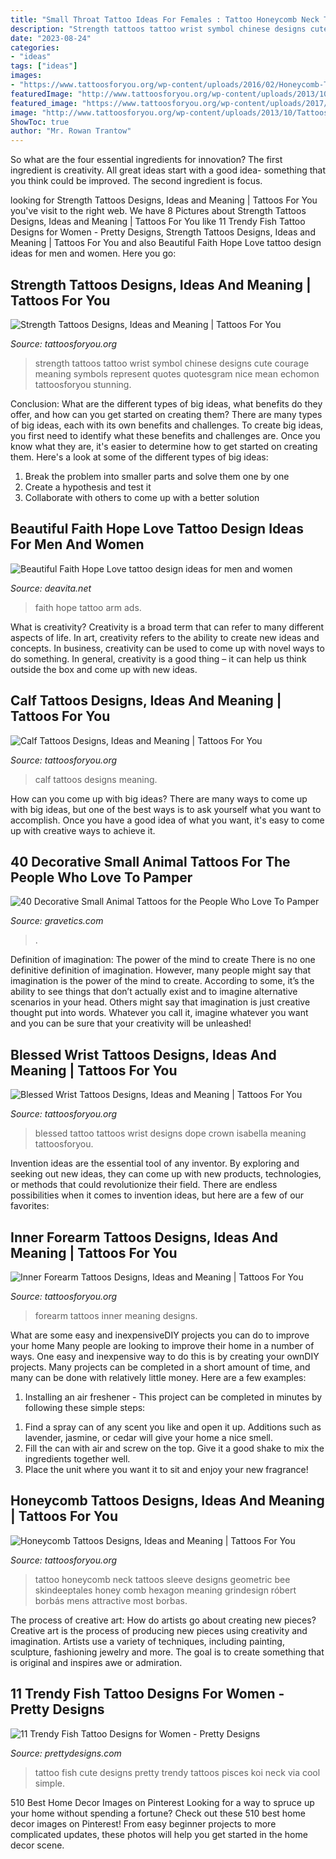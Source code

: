 ```yaml
---
title: "Small Throat Tattoo Ideas For Females : Tattoo Honeycomb Neck Tattoos Sleeve Designs Geometric Bee Skindeeptales Honey Comb Hexagon Meaning Grindesign Róbert Borbás Mens Attractive Most Borbas"
description: "Strength tattoos tattoo wrist symbol chinese designs cute courage meaning symbols represent quotes quotesgram nice mean echomon tattoosforyou stunning"
date: "2023-08-24"
categories:
- "ideas"
tags: ["ideas"]
images:
- "https://www.tattoosforyou.org/wp-content/uploads/2016/02/Honeycomb-Tattoo-Pictures.jpg"
featuredImage: "http://www.tattoosforyou.org/wp-content/uploads/2013/10/Tattoos-of-Strength.jpg"
featured_image: "https://www.tattoosforyou.org/wp-content/uploads/2017/06/Inner-Forearm-Tattoos.jpg"
image: "http://www.tattoosforyou.org/wp-content/uploads/2013/10/Tattoos-of-Strength.jpg"
ShowToc: true
author: "Mr. Rowan Trantow"
---
```



So what are the four essential ingredients for innovation? The first ingredient is creativity. All great ideas start with a good idea- something that you think could be improved. The second ingredient is focus.

	

		
looking for Strength Tattoos Designs, Ideas and Meaning | Tattoos For You you've visit to the right web. We have 8 Pictures about Strength Tattoos Designs, Ideas and Meaning | Tattoos For You like 11 Trendy Fish Tattoo Designs for Women - Pretty Designs, Strength Tattoos Designs, Ideas and Meaning | Tattoos For You and also Beautiful Faith Hope Love tattoo design ideas for men and women. Here you go:
		
    
## Strength Tattoos Designs, Ideas And Meaning | Tattoos For You

<img loading=lazy src="http://www.tattoosforyou.org/wp-content/uploads/2013/10/Tattoos-of-Strength.jpg" onerror="this.onerror=null;this.src='https://tse2.mm.bing.net/th?id=OIP.l2ZkJ-1tQ3Bl4hm4yfQYfgHaJ5&amp;pid=15.1';" alt="Strength Tattoos Designs, Ideas and Meaning | Tattoos For You">

_Source: tattoosforyou.org_

>strength tattoos tattoo wrist symbol chinese designs cute courage meaning symbols represent quotes quotesgram nice mean echomon tattoosforyou stunning. 

	

Conclusion: What are the different types of big ideas, what benefits do they offer, and how can you get started on creating them?
There are many types of big ideas, each with its own benefits and challenges. To create big ideas, you first need to identify what these benefits and challenges are. Once you know what they are, it's easier to determine how to get started on creating them. Here's a look at some of the different types of big ideas:
1. Break the problem into smaller parts and solve them one by one
2. Create a hypothesis and test it
3. Collaborate with others to come up with a better solution

    
## Beautiful Faith Hope Love Tattoo Design Ideas For Men And Women

<img loading=lazy src="https://deavita.net/wp-content/uploads/2018/10/arm-inscription-tattoo-for-women-faith-hope-love.jpg" onerror="this.onerror=null;this.src='https://tse3.mm.bing.net/th?id=OIP.SD_ep6TAHpEu4zG5W9gjTAHaJ0&amp;pid=15.1';" alt="Beautiful Faith Hope Love tattoo design ideas for men and women">

_Source: deavita.net_

>faith hope tattoo arm ads. 

	

What is creativity?
Creativity is a broad term that can refer to many different aspects of life. In art, creativity refers to the ability to create new ideas and concepts. In business, creativity can be used to come up with novel ways to do something. In general, creativity is a good thing – it can help us think outside the box and come up with new ideas.

    
## Calf Tattoos Designs, Ideas And Meaning | Tattoos For You

<img loading=lazy src="https://www.tattoosforyou.org/wp-content/uploads/2016/05/Calf-Tattoos-Men.jpg" onerror="this.onerror=null;this.src='https://tse3.mm.bing.net/th?id=OIP.AfFgnn-Mk8FypLvNSYg_8wAAAA&amp;pid=15.1';" alt="Calf Tattoos Designs, Ideas and Meaning | Tattoos For You">

_Source: tattoosforyou.org_

>calf tattoos designs meaning. 

	

How can you come up with big ideas?
There are many ways to come up with big ideas, but one of the best ways is to ask yourself what you want to accomplish. Once you have a good idea of what you want, it's easy to come up with creative ways to achieve it.

    
## 40 Decorative Small Animal Tattoos For The People Who Love To Pamper

<img loading=lazy src="http://www.gravetics.com/wp-content/uploads/2017/08/A-Cute-Tiger’s-Head.jpg" onerror="this.onerror=null;this.src='https://tse4.mm.bing.net/th?id=OIP.qyg1srnMtKOS_gukjPQkyQHaHO&amp;pid=15.1';" alt="40 Decorative Small Animal Tattoos for the People Who Love To Pamper">

_Source: gravetics.com_

>. 

	

Definition of imagination: The power of the mind to create
There is no one definitive definition of imagination. However, many people might say that imagination is the power of the mind to create. According to some, it’s the ability to see things that don’t actually exist and to imagine alternative scenarios in your head. Others might say that imagination is just creative thought put into words. Whatever you call it, imagine whatever you want and you can be sure that your creativity will be unleashed!

    
## Blessed Wrist Tattoos Designs, Ideas And Meaning | Tattoos For You

<img loading=lazy src="https://www.tattoosforyou.org/wp-content/uploads/2017/11/Wrist-Tattoos-Blessed.jpg" onerror="this.onerror=null;this.src='https://tse4.mm.bing.net/th?id=OIP.A5h0KAI0GN6kzXEDtw-fKgAAAA&amp;pid=15.1';" alt="Blessed Wrist Tattoos Designs, Ideas and Meaning | Tattoos For You">

_Source: tattoosforyou.org_

>blessed tattoo tattoos wrist designs dope crown isabella meaning tattoosforyou. 

	

Invention ideas are the essential tool of any inventor. By exploring and seeking out new ideas, they can come up with new products, technologies, or methods that could revolutionize their field. There are endless possibilities when it comes to invention ideas, but here are a few of our favorites:

    
## Inner Forearm Tattoos Designs, Ideas And Meaning | Tattoos For You

<img loading=lazy src="https://www.tattoosforyou.org/wp-content/uploads/2017/06/Inner-Forearm-Tattoos.jpg" onerror="this.onerror=null;this.src='https://tse4.mm.bing.net/th?id=OIP.g3EIKRpqM9riiTKQh9dPgwHaLH&amp;pid=15.1';" alt="Inner Forearm Tattoos Designs, Ideas and Meaning | Tattoos For You">

_Source: tattoosforyou.org_

>forearm tattoos inner meaning designs. 

	

What are some easy and inexpensiveDIY projects you can do to improve your home
Many people are looking to improve their home in a number of ways. One easy and inexpensive way to do this is by creating your ownDIY projects. Many projects can be completed in a short amount of time, and many can be done with relatively little money. Here are a few examples: 
1. Installing an air freshener - This project can be completed in minutes by following these simple steps: 

1) Find a spray can of any scent you like and open it up. Additions such as lavender, jasmine, or cedar will give your home a nice smell. 
2) Fill the can with air and screw on the top. Give it a good shake to mix the ingredients together well. 
3) Place the unit where you want it to sit and enjoy your new fragrance!

    
## Honeycomb Tattoos Designs, Ideas And Meaning | Tattoos For You

<img loading=lazy src="https://www.tattoosforyou.org/wp-content/uploads/2016/02/Honeycomb-Tattoo-Pictures.jpg" onerror="this.onerror=null;this.src='https://tse4.mm.bing.net/th?id=OIP.u0Gk9ObP-ujG6k5DLhsxdwHaFo&amp;pid=15.1';" alt="Honeycomb Tattoos Designs, Ideas and Meaning | Tattoos For You">

_Source: tattoosforyou.org_

>tattoo honeycomb neck tattoos sleeve designs geometric bee skindeeptales honey comb hexagon meaning grindesign róbert borbás mens attractive most borbas. 

	

The process of creative art: How do artists go about creating new pieces?
Creative art is the process of producing new pieces using creativity and imagination. Artists use a variety of techniques, including painting, sculpture, fashioning jewelry and more. The goal is to create something that is original and inspires awe or admiration.

    
## 11 Trendy Fish Tattoo Designs For Women - Pretty Designs

<img loading=lazy src="http://www.prettydesigns.com/wp-content/uploads/2014/09/Cute-Fish-Tattoo-for-Women.jpg" onerror="this.onerror=null;this.src='https://tse4.mm.bing.net/th?id=OIP.W22ii_lt6fDUl_MmBWrPKAHaGn&amp;pid=15.1';" alt="11 Trendy Fish Tattoo Designs for Women - Pretty Designs">

_Source: prettydesigns.com_

>tattoo fish cute designs pretty trendy tattoos pisces koi neck via cool simple. 

	

510 Best Home Decor Images on Pinterest
Looking for a way to spruce up your home without spending a fortune? Check out these 510 best home decor images on Pinterest! From easy beginner projects to more complicated updates, these photos will help you get started in the home decor scene.

